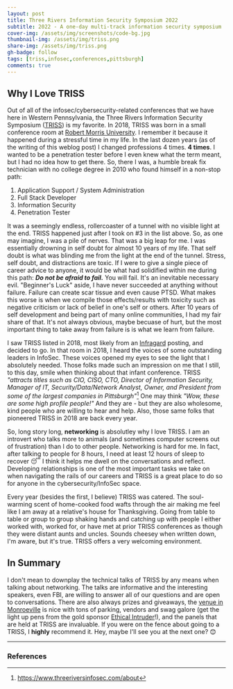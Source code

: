 ```yaml
---
layout: post
title: Three Rivers Information Security Symposium 2022 
subtitle: 2022 - A one-day multi-track information security symposium
cover-img: /assets/img/screenshots/code-bg.jpg
thumbnail-img: /assets/img/triss.png
share-img: /assets/img/triss.png
gh-badge: follow
tags: [triss,infosec,conferences,pittsburgh]
comments: true
---
```

## Why I Love TRISS
Out of all of the infosec/cybersecurity-related conferences that we have here in Western Pennsylvania, the Three Rivers Information Security Symposium ([TRISS](https://www.threeriversinfosec.com/)) is my favorite. In 2018, TRISS was born in a small conference room at [Robert Morris University](https://www.rmu.edu/). I remember it because it happened during a stressful time in my life. In the last dozen years (as of the writing of this weblog post) I changed professions 4 times. **4 times**. I wanted to be a penetration tester before I even knew what the term meant, but I had no idea how to get there. So, there I was, a humble break fix technician with no college degree in 2010 who found himself in a non-stop path:
1. Application Support / System Administration
2. Full Stack Developer
3. Information Security
4. Penetration Tester

It was a seemingly endless, rollercoaster of a tunnel with no visible light at the end. TRISS happened just after I took on #3 in the list above. So, as one may imagine, I was a pile of nerves. That was a big leap for me. I was essentially drowning in self doubt for almost 10 years of my life. That self doubt is what was blinding me from the light at the end of the tunnel. Stress, self doubt, and distractions are toxic. If I were to give a single piece of career advice to anyone, it would be what had solidified within me during this path: ***Do not be afraid to fail.*** You will fail. It's an inevitable necessary evil. "Beginner's Luck" aside, I have never succeeded at anything without failure. Failure can create scar tissue and even cause PTSD. What makes this worse is when we compile those effects/results with toxicity such as negative criticism or lack of belief in one's self or others. After 10 years of self development and being part of many online communities, I had my fair share of that. It's not always obvious, maybe becuase of hurt, but the most important thing to take away from failure is is what we learn from failure. 

I saw TRISS listed in 2018, most likely from an [Infragard](https://www.infragard-pittsburgh.org/) posting, and decided to go. In that room in 2018, I heard the voices of some outstanding leaders in InfoSec. These voices opened my eyes to see the light that I absolutely needed. Those folks made such an impression on me that I still, to this day, smile when thinking about that infant conference. TRISS *"attracts titles such as CIO, CISO, CTO, Director of Information Security, Manager of IT, Security/Data/Network Analyst, Owner, and President from some of the largest companies in Pittsburgh"*[^1] One may think *"Wow, these are some high profile people!"* And they are - but they are also wholesome, kind people who are willing to hear and help. Also, those same folks that pioneered TRISS in 2018 are back every year. 

So, long story long, **networking** is absolutley why I love TRISS. I am an introvert who talks more to animals (and sometimes computer screens out of frustration) than I do to other people. Networking is hard for me. In fact, after talking to people for 8 hours, I need at least 12 hours of sleep to recover 😴 I think it helps me dwell on the conversations and reflect. Developing relationships is one of the most important tasks we take on when navigating the rails of our careers and TRISS is a great place to do so for anyone in the cybersecurity/InfoSec space. 

Every year (besides the first, I believe) TRISS was catered. The soul-warming scent of home-cooked food wafts through the air making me feel like I am away at a relative's house for Thanksgiving. Going from table to table or group to group shaking hands and catching up with people I either worked with, worked for, or have met at prior TRISS conferences as though they were distant aunts and uncles. Sounds cheesey when written down, I'm aware, but it's true. TRISS offers a very welcoming environment. 

## In Summary

I don't mean to downplay the technical talks of TRISS by any means when talking about networking. The talks are informative and the interesting speakers, even FBI, are willing to answer all of our questions and are open to conversations. There are also always prizes and giveaways, the [venue in Monroeville](http://www.monroevilleconventioncenter.com/) is nice with tons of parking, vendors and swag galore (get the light up pens from the gold sponsor [Ethical Intruder](https://www.ethicalintruder.com/)!), and the panels that are held at TRISS are invaluable. If you were on the fence about going to a TRISS, I **highly** recommend it. Hey, maybe I'll see you at the next one? 😊

---
### References
[^1]: https://www.threeriversinfosec.com/about
